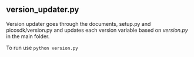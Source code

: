 ## version_updater.py
Version updater goes through the documents, setup.py and picosdk/version.py and updates each version variable based on _version.py_ in the main folder. 

To run use `python version.py`